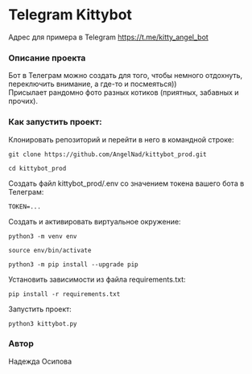 # Telegram Kittybot
Адрес для примера в Telegram https://t.me/kitty_angel_bot

### Описание проекта
Бот в Телеграм можно создать для того, чтобы немного отдохнуть, переключить внимание, а где-то и посмеяться))<br>
Присылает рандомно фото разных котиков (приятных, забавных и прочих).

### Как запустить проект:

Клонировать репозиторий и перейти в него в командной строке:

```
git clone https://github.com/AngelNad/kittybot_prod.git
```

```
cd kittybot_prod
```
Cоздать файл kittybot_prod/.env со значением токена вашего бота в Телеграм:

```
TOKEN=...
```

Cоздать и активировать виртуальное окружение:

```
python3 -m venv env
```

```
source env/bin/activate
```

```
python3 -m pip install --upgrade pip
```

Установить зависимости из файла requirements.txt:

```
pip install -r requirements.txt
```

Запустить проект:

```
python3 kittybot.py
```

### Автор
Надежда Осипова
